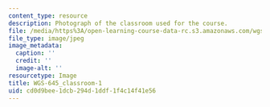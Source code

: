 ```yaml
---
content_type: resource
description: Photograph of the classroom used for the course.
file: /media/https%3A/open-learning-course-data-rc.s3.amazonaws.com/wgs-645-gender-health-and-marginalization-through-a-critical-feminist-lens-fall-2014/cd0d9bee1dcb294d1ddf1f4c14f41e56_WGS-645_classroom-1.jpg
file_type: image/jpeg
image_metadata:
  caption: ''
  credit: ''
  image-alt: ''
resourcetype: Image
title: WGS-645_classroom-1
uid: cd0d9bee-1dcb-294d-1ddf-1f4c14f41e56
---
```

